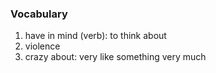 ### Vocabulary
1. have in mind (verb): to think about
2. violence
3. crazy about: very like something very much